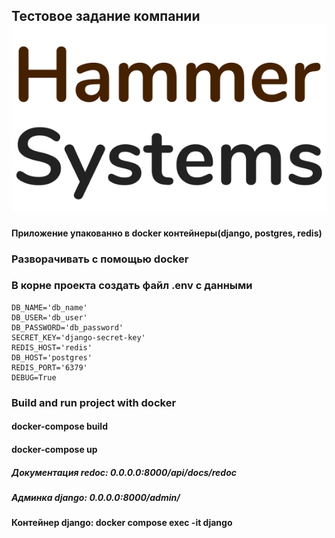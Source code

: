 ## Тестовое задание компании ![Alt text](image.png)
#### Приложение упакованно в docker контейнеры(django, postgres, redis)
### Разворачивать с помощью docker
### В корне проекта создать файл .env с данными 
    DB_NAME='db_name'
    DB_USER='db_user'
    DB_PASSWORD='db_password'
    SECRET_KEY='django-secret-key'
    REDIS_HOST='redis'
    DB_HOST='postgres'
    REDIS_PORT='6379'
    DEBUG=True

### Build and run project with docker
#### docker-compose build
#### docker-compose up
##### Документация redoc: 0.0.0.0:8000/api/docs/redoc
##### Админка django: 0.0.0.0:8000/admin/
#### Контейнер django: docker compose exec -it django